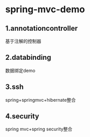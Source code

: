 # spring-mvc-demo
## 1.annotationcontroller
基于注解的控制器
## 2.databinding
数据绑定demo
## 3.ssh
spring+springmvc+hibernate整合
## 4.security
spring mvc+spring security整合
